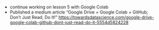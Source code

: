 - continue working on lesson 5 with Google Colab
- Published a medium article  “Google Drive + Google Colab + GitHub; Don’t Just Read, Do It!”
https://towardsdatascience.com/google-drive-google-colab-github-dont-just-read-do-it-5554d5824228
